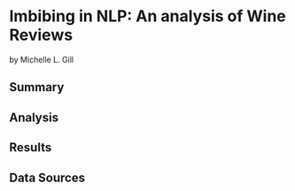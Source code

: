 # Imbibing in NLP: An analysis of Wine Reviews
by Michelle L. Gill

## Summary

## Analysis

## Results

## Data Sources